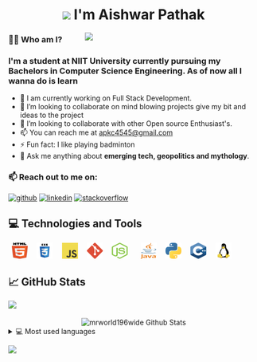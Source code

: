 <h1 align="center"><img src="https://media.giphy.com/media/26xBwdIuRJiAIqHwA/giphy.gif" width="50"> I'm Aishwar Pathak  </h1>

 <p align="center">
 <img align='right' src="https://media.giphy.com/media/RbDKaczqWovIugyJmW/giphy.gif" width="350">
</p>


### 👨‍💻 Who am I?
### I'm a student at NIIT University currently pursuing my Bachelors in Computer Science Engineering. As of now all I wanna do is learn

- 🔭 I am currently working on Full Stack Development.
- 💞️ I’m looking to collaborate on mind blowing projects give my bit and ideas to the project
- 👯 I’m looking to collaborate with other Open source Enthusiast's.
- 📫 You can reach me at apkc4545@gmail.com
- ⚡ Fun fact: I like playing badminton
- 💬 Ask me anything about **emerging tech, geopolitics and mythology**.



### 📫 Reach out to me on:
[<img src='https://cdn.jsdelivr.net/npm/simple-icons@3.0.1/icons/github.svg' alt='github' height='40'>](https://github.com/mrworld196wide)    [<img src='https://cdn.jsdelivr.net/npm/simple-icons@3.0.1/icons/linkedin.svg' alt='linkedin' height='40'>](https://www.linkedin.com/in/aishwarpathak/)    [<img src='https://cdn.jsdelivr.net/npm/simple-icons@3.0.1/icons/stackoverflow.svg' alt='stackoverflow' height='40'>](https://stackoverflow.com/users/16525389/user16525389)

## 💻 Technologies and Tools
<p align="left"> 
	<!-- <code> <img height="32" width="32" src="images/react.svg" /> </code> -->
	<code> <img height="32" width="32" src="images/html5.svg" /> </code>
	<code> <img height="32" width="32" src="images/css3.svg" /> </code>
	<code> <img height="32" width="32" src="images/js.svg" /> </code>
	<code> <img height="32" width="32" src="images/git.svg" /> </code>
	<code> <img height="32" width="32" src="images/nodejs.svg" />  </code>
	<code> <img height="32" width="32" src="images/java.svg" /> </code>
	<code> <img height="32" width="32" src="images/python.svg" /> </code>
	<code> <img height="32" width="32" src="images/c++.svg" /> </code>
	<code> <img height="32" width="32" src="images/linux.svg" /> </code>
</p>  
  


## &#x1f4c8; GitHub Stats
![](https://komarev.com/ghpvc/?username=mrworld196wide)
<div align="center">

<img align="center" src="https://github-readme-stats.vercel.app/api?username=mrworld196wide&include_all_commits=true&count_private=true&show_icons=true&line_height=30&title_color=7A7ADB&icon_color=2234AE&text_color=D3D3D3&bg_color=0,000000,130F40" alt="mrworld196wide Github Stats">

</div>
<details> 
  <summary>💻 Most used languages</summary>
  <br/>
  <a href="https://github.com/anuraghazra/github-readme-stats"><img alt="Aishwar Pathak's Top Languages" src="https://github-readme-stats.vercel.app/api/top-langs/?username=mrworld196wide&langs_count=10&layout=compact&theme=prussian" /></a>
  <br/>
  <b>Note:</b> This chart is only a metric of which languages my public code on GitHub consists of and does not reflect my experience or skill level.
</details>

<!-- 
<h2 align="center"> 🔭 Top Language</h2>
![](https://github-readme-stats.vercel.app/api/top-langs/?username=mrworld196wide&layout=compact)](https://github.com/mrworld196wide/github-readme-stats)
 -->


![](https://activity-graph.herokuapp.com/graph?username=mrworld196wide&theme=github)
